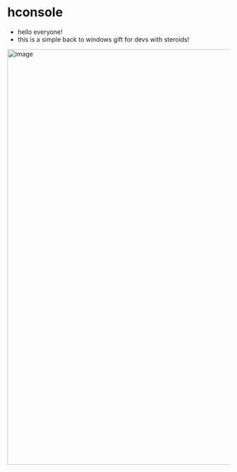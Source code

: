 # hconsole

- hello everyone!
- this is a simple back to windows gift for devs with steroids!


<img width="993" height="941" alt="image" src="https://github.com/user-attachments/assets/c661c89a-9490-49c4-a819-e302c0b36e40" />
